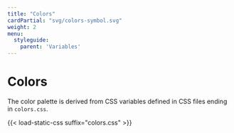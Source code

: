 ```yaml
---
title: "Colors"
cardPartial: "svg/colors-symbol.svg"
weight: 2
menu: 
  styleguide:
    parent: 'Variables'
---
```


# Colors

The color palette is derived from CSS variables defined in CSS files ending in `colors.css`.

{{< load-static-css suffix="colors.css" >}}

<div class="n-hopin-c-color-grid n-hopin-js-colors-grid"></div>
